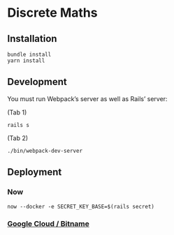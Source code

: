 # Discrete Maths

## Installation

```
bundle install
yarn install
```

## Development

You must run Webpack’s server as well as Rails’ server:

(Tab 1)
```
rails s
```

(Tab 2)
```
./bin/webpack-dev-server
```

## Deployment

### Now
```
now --docker -e SECRET_KEY_BASE=$(rails secret)
```

### [Google Cloud / Bitname](https://docs.bitnami.com/google/infrastructure/ruby/#access_application)
